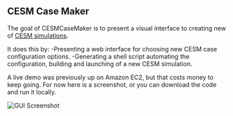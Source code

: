 CESM Case Maker
---

The goal of CESMCaseMaker is to present a visual interface to creating new of [CESM simulations](http://www.cesm.ucar.edu/models/cesm1.0/).

It does this by:
-Presenting a web interface for choosing new CESM case configuration options.
-Generating a shell script automating the configuration, building and launching of a new CESM simulation.

A live demo was previously up on Amazon EC2, but that costs money to keep going. For now here is a screenshot, or you can download the code and run it locally.

![GUI Screenshot](http://i.imgur.com/hGCcY.png)